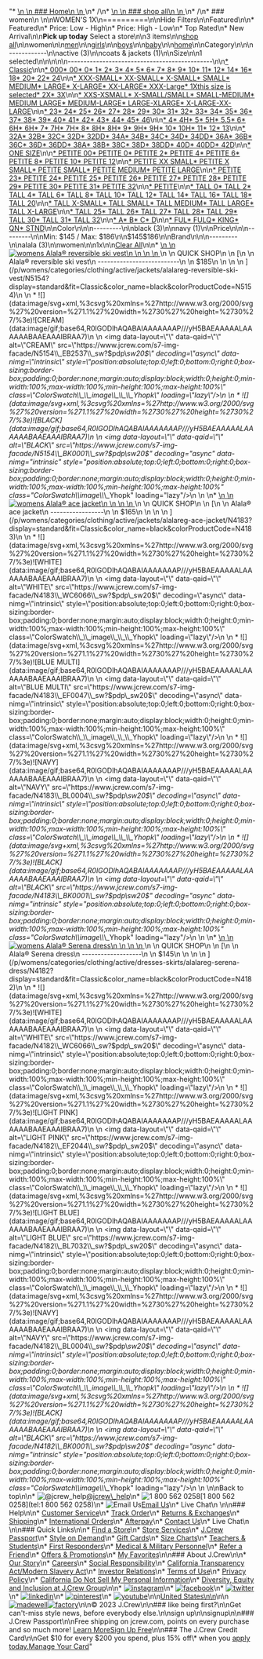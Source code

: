 "*   [\n    \n    ### Home\n    \n    ](/)\n*   /\n*   [\n    \n    ### shop all\n    \n    ](/all)\n*   /\n*   ### women\n    \n\nWOMEN'S 1X\n==========\n\nHide Filters\n\nFeatured\n\n*   Featured\n*   Price: Low - High\n*   Price: High - Low\n*   Top Rated\n*   New Arrival\n\n**Pick up today** Select a store\n\n3 items\n\n[shop all](/all/?crawl=no)\n\nwomen\n\n[men](/all/mens?crawl=no)\n\n[girls](/all/girls?crawl=no)\n\n[boys](/all/boys?crawl=no)\n\n[baby](/all/baby?crawl=no)\n\n[home](/all/home?crawl=no)\n\nCategory\n\n\n------------\n\n[](/all/womens?sub-categories=womens-shopall-active&crawl=no&size=1X)active (3)\n\n[](/all/womens?sub-categories=womens-shopall-coatsAndJackets&crawl=no&size=1X)coats & jackets (1)\n\nSize\n\n1 selected[](/all/womens?crawl=no)\n\n\n\n\n----------------------------------------------\n\n[*   Classic](/all/womens?crawl=no&fit=Classic&size=1X)\n\n[*   000](/all/womens?crawl=no&size=000,1X)[*   00](/all/womens?crawl=no&size=00,1X)[*   0](/all/womens?crawl=no&size=0,1X)[*   1](/all/womens?crawl=no&size=1,1X)[*   2](/all/womens?crawl=no&size=1X,2)[*   3](/all/womens?crawl=no&size=1X,3)[*   4](/all/womens?crawl=no&size=1X,4)[*   5](/all/womens?crawl=no&size=1X,5)[*   6](/all/womens?crawl=no&size=1X,6)[*   7](/all/womens?crawl=no&size=1X,7)[*   8](/all/womens?crawl=no&size=1X,8)[*   9](/all/womens?crawl=no&size=1X,9)[*   10](/all/womens?crawl=no&size=10,1X)[*   11](/all/womens?crawl=no&size=11,1X)[*   12](/all/womens?crawl=no&size=12,1X)[*   14](/all/womens?crawl=no&size=14,1X)[*   16](/all/womens?crawl=no&size=16,1X)[*   18](/all/womens?crawl=no&size=18,1X)[*   20](/all/womens?crawl=no&size=1X,20)[*   22](/all/womens?crawl=no&size=1X,22)[*   24](/all/womens?crawl=no&size=1X,24)\n\n[*   XXX-SMALL](/all/womens?crawl=no&size=1X,XXX-SMALL)[*   XX-SMALL](/all/womens?crawl=no&size=1X,XX-SMALL)[*   X-SMALL](/all/womens?crawl=no&size=1X,X-SMALL)[*   SMALL](/all/womens?crawl=no&size=1X,SMALL)[*   MEDIUM](/all/womens?crawl=no&size=1X,MEDIUM)[*   LARGE](/all/womens?crawl=no&size=1X,LARGE)[*   X-LARGE](/all/womens?crawl=no&size=1X,X-LARGE)[*   XX-LARGE](/all/womens?crawl=no&size=1X,XX-LARGE)[*   XXX-Large](/all/womens?crawl=no&size=1X,XXXL)[*   1Xthis size is selected](/all/womens?crawl=no)[*   2X](/all/womens?crawl=no&size=1X,2X)[*   3X](/all/womens?crawl=no&size=1X,3X)\n\n[*   XXS-XSMALL](/all/womens?crawl=no&size=1X,XXS-XSMALL)[*   X-SMALL/SMALL](/all/womens?crawl=no&size=1X,X-SMALL%2FSMALL)[*   SMALL-MEDIUM](/all/womens?crawl=no&size=1X,SMALL-MEDIUM)[*   MEDIUM LARGE](/all/womens?crawl=no&size=1X,MEDIUM%20LARGE)[*   MEDIUM-LARGE](/all/womens?crawl=no&size=1X,MEDIUM-LARGE)[*   LARGE-XLARGE](/all/womens?crawl=no&size=1X,LARGE-XLARGE)[*   X-LARGE-XX-LARGE](/all/womens?crawl=no&size=1X,X-LARGE-XX-LARGE)\n\n[*   23](/all/womens?crawl=no&size=1X,23)[*   24](/all/womens?crawl=no&size=1X,24G)[*   25](/all/womens?crawl=no&size=1X,25)[*   26](/all/womens?crawl=no&size=1X,26)[*   27](/all/womens?crawl=no&size=1X,27)[*   28](/all/womens?crawl=no&size=1X,28)[*   29](/all/womens?crawl=no&size=1X,29)[*   30](/all/womens?crawl=no&size=1X,30)[*   31](/all/womens?crawl=no&size=1X,31)[*   32](/all/womens?crawl=no&size=1X,32)[*   33](/all/womens?crawl=no&size=1X,33)[*   34](/all/womens?crawl=no&size=1X,34)[*   35](/all/womens?crawl=no&size=1X,35)[*   36](/all/womens?crawl=no&size=1X,36)[*   37](/all/womens?crawl=no&size=1X,37)[*   38](/all/womens?crawl=no&size=1X,38)[*   39](/all/womens?crawl=no&size=1X,39)[*   40](/all/womens?crawl=no&size=1X,40)[*   41](/all/womens?crawl=no&size=1X,41)[*   42](/all/womens?crawl=no&size=1X,42)[*   43](/all/womens?crawl=no&size=1X,43)[*   44](/all/womens?crawl=no&size=1X,44)[*   45](/all/womens?crawl=no&size=1X,45)[*   46](/all/womens?crawl=no&size=1X,46)\n\n[*   4](/all/womens?crawl=no&size=1X,4%20MEDIUM)[*   4H](/all/womens?crawl=no&size=1X,4H%20MEDIUM)[*   5](/all/womens?crawl=no&size=1X,5%20MEDIUM)[*   5H](/all/womens?crawl=no&size=1X,5H%20MEDIUM)[*   5.5](/all/womens?crawl=no&size=1X,5.5)[*   6](/all/womens?crawl=no&size=1X,6%20MEDIUM)[*   6H](/all/womens?crawl=no&size=1X,6H)[*   6H](/all/womens?crawl=no&size=1X,6H%20MEDIUM)[*   7](/all/womens?crawl=no&size=1X,7%20MEDIUM)[*   7H](/all/womens?crawl=no&size=1X,7H%20MEDIUM)[*   7H](/all/womens?crawl=no&size=1X,7H)[*   8](/all/womens?crawl=no&size=1X,8%20MEDIUM)[*   8H](/all/womens?crawl=no&size=1X,8H%20MEDIUM)[*   8H](/all/womens?crawl=no&size=1X,8H)[*   9](/all/womens?crawl=no&size=1X,9%20MEDIUM)[*   9H](/all/womens?crawl=no&size=1X,9H%20MEDIUM)[*   9H](/all/womens?crawl=no&size=1X,9H)[*   10](/all/womens?crawl=no&size=10%20MEDIUM,1X)[*   10H](/all/womens?crawl=no&size=10H%20MEDIUM,1X)[*   11](/all/womens?crawl=no&size=11%20MEDIUM,1X)[*   12](/all/womens?crawl=no&size=12%20MEDIUM,1X)[*   13](/all/womens?crawl=no&size=13,1X)\n\n[*   32A](/all/womens?crawl=no&size=1X,32A)[*   32B](/all/womens?crawl=no&size=1X,32B)[*   32C](/all/womens?crawl=no&size=1X,32C)[*   32D](/all/womens?crawl=no&size=1X,32D)[*   32DD](/all/womens?crawl=no&size=1X,32DD)[*   34A](/all/womens?crawl=no&size=1X,34A)[*   34B](/all/womens?crawl=no&size=1X,34B)[*   34C](/all/womens?crawl=no&size=1X,34C)[*   34D](/all/womens?crawl=no&size=1X,34D)[*   34DD](/all/womens?crawl=no&size=1X,34DD)[*   36A](/all/womens?crawl=no&size=1X,36A)[*   36B](/all/womens?crawl=no&size=1X,36B)[*   36C](/all/womens?crawl=no&size=1X,36C)[*   36D](/all/womens?crawl=no&size=1X,36D)[*   36DD](/all/womens?crawl=no&size=1X,36DD)[*   38A](/all/womens?crawl=no&size=1X,38A)[*   38B](/all/womens?crawl=no&size=1X,38B)[*   38C](/all/womens?crawl=no&size=1X,38C)[*   38D](/all/womens?crawl=no&size=1X,38D)[*   38DD](/all/womens?crawl=no&size=1X,38DD)[*   40D](/all/womens?crawl=no&size=1X,40D)[*   40DD](/all/womens?crawl=no&size=1X,40DD)[*   42D](/all/womens?crawl=no&size=1X,42D)\n\n[*   ONE SIZE](/all/womens?crawl=no&size=1X,ONE%20SIZE)\n\n[*   PETITE 00](/all/womens?crawl=no&size=1X,PETITE%2000)[*   PETITE 0](/all/womens?crawl=no&size=1X,PETITE%200)[*   PETITE 2](/all/womens?crawl=no&size=1X,PETITE%202)[*   PETITE 4](/all/womens?crawl=no&size=1X,PETITE%204)[*   PETITE 6](/all/womens?crawl=no&size=1X,PETITE%206)[*   PETITE 8](/all/womens?crawl=no&size=1X,PETITE%208)[*   PETITE 10](/all/womens?crawl=no&size=1X,PETITE%2010)[*   PETITE 12](/all/womens?crawl=no&size=1X,PETITE%2012)\n\n[*   PETITE XX SMALL](/all/womens?crawl=no&size=1X,PETITE%20XX%20SMALL)[*   PETITE X SMALL](/all/womens?crawl=no&size=1X,PETITE%20X%20SMALL)[*   PETITE SMALL](/all/womens?crawl=no&size=1X,PETITE%20SMALL)[*   PETITE MEDIUM](/all/womens?crawl=no&size=1X,PETITE%20MEDIUM)[*   PETITE LARGE](/all/womens?crawl=no&size=1X,PETITE%20LARGE)\n\n[*   PETITE 23](/all/womens?crawl=no&size=1X,PETITE%2023)[*   PETITE 24](/all/womens?crawl=no&size=1X,PETITE%2024)[*   PETITE 25](/all/womens?crawl=no&size=1X,PETITE%2025)[*   PETITE 26](/all/womens?crawl=no&size=1X,PETITE%2026)[*   PETITE 27](/all/womens?crawl=no&size=1X,PETITE%2027)[*   PETITE 28](/all/womens?crawl=no&size=1X,PETITE%2028)[*   PETITE 29](/all/womens?crawl=no&size=1X,PETITE%2029)[*   PETITE 30](/all/womens?crawl=no&size=1X,PETITE%2030)[*   PETITE 31](/all/womens?crawl=no&size=1X,PETITE%2031)[*   PETITE 32](/all/womens?crawl=no&size=1X,PETITE%2032)\n\n[*   PETITE](/all/womens?crawl=no&size=1X,PETITE)\n\n[*   TALL 0](/all/womens?crawl=no&size=1X,TALL%20SIZE%200)[*   TALL 2](/all/womens?crawl=no&size=1X,TALL%202)[*   TALL 4](/all/womens?crawl=no&size=1X,TALL%204)[*   TALL 6](/all/womens?crawl=no&size=1X,TALL%206)[*   TALL 8](/all/womens?crawl=no&size=1X,TALL%208)[*   TALL 10](/all/womens?crawl=no&size=1X,TALL%2010)[*   TALL 12](/all/womens?crawl=no&size=1X,TALL%2012)[*   TALL 14](/all/womens?crawl=no&size=1X,TALL%2014)[*   TALL 16](/all/womens?crawl=no&size=1X,TALL%2016)[*   TALL 18](/all/womens?crawl=no&size=1X,TALL%2018)[*   TALL 20](/all/womens?crawl=no&size=1X,TALL%2020)\n\n[*   TALL X-SMALL](/all/womens?crawl=no&size=1X,TALL%20X-SMALL)[*   TALL SMALL](/all/womens?crawl=no&size=1X,TALL%20SMALL)[*   TALL MEDIUM](/all/womens?crawl=no&size=1X,TALL%20MEDIUM)[*   TALL LARGE](/all/womens?crawl=no&size=1X,TALL%20LARGE)[*   TALL X-LARGE](/all/womens?crawl=no&size=1X,TALL%20X-LARGE)\n\n[*   TALL 25](/all/womens?crawl=no&size=1X,TALL%2025)[*   TALL 26](/all/womens?crawl=no&size=1X,TALL%2026)[*   TALL 27](/all/womens?crawl=no&size=1X,TALL%2027)[*   TALL 28](/all/womens?crawl=no&size=1X,TALL%2028)[*   TALL 29](/all/womens?crawl=no&size=1X,TALL%2029)[*   TALL 30](/all/womens?crawl=no&size=1X,TALL%2030)[*   TALL 31](/all/womens?crawl=no&size=1X,TALL%2031)[*   TALL 32](/all/womens?crawl=no&size=1X,TALL%2032)\n\n[*   A](/all/womens?crawl=no&size=1X,A)[*   B](/all/womens?crawl=no&size=1X,B)[*   C](/all/womens?crawl=no&size=1X,C)[*   D](/all/womens?crawl=no&size=1X,D)\n\n[*   FUL](/all/womens?crawl=no&size=1X,FUL)[*   FULQ](/all/womens?crawl=no&size=1X,FULQ)[*   KING](/all/womens?crawl=no&size=1X,KING)[*   QN](/all/womens?crawl=no&size=1X,QN)[*   STND](/all/womens?crawl=no&size=1X,STND)\n\nColor\n\n\n---------\n\n[](/all/womens?crawl=no&l_color=root-black&size=1X)black (3)\n\n[](/all/womens?crawl=no&l_color=root-navy&size=1X)navy (1)\n\nPrice\n\n\n---------\n\nMin: $145 / Max: $186\n\n$145$186\n\nBrand\n\n\n---------\n\n[](/all/womens?brand=ALALA&crawl=no&size=1X)alala (3)\n\nwomen[](/all/?crawl=no)\n\n1x[](/all/womens?crawl=no)\n\n[Clear All](/all/?crawl=no)\n\n*   [\n    \n    ![womens Alala&reg; reversible ski vest](https://www.jcrew.com/s7-img-facade/N5154_BK0001_m?hei=640&crop=0,0,512,0)\n    \n    \n    \n    ](/p/womens/categories/clothing/active/jackets/alalareg-reversible-ski-vest/N5154?display=standard&fit=Classic&color_name=black&colorProductCode=N5154)\n    \n    QUICK SHOP\n    \n    [\n    \n    Alala® reversible ski vest\n    --------------------------\n    \n    $185\n    \n    \n    \n    ](/p/womens/categories/clothing/active/jackets/alalareg-reversible-ski-vest/N5154?display=standard&fit=Classic&color_name=black&colorProductCode=N5154)\n    \n    *   ![](data:image/svg+xml,%3csvg%20xmlns=%27http://www.w3.org/2000/svg%27%20version=%271.1%27%20width=%2730%27%20height=%2730%27/%3e)![CREAM](data:image/gif;base64,R0lGODlhAQABAIAAAAAAAP///yH5BAEAAAAALAAAAAABAAEAAAIBRAA7)\n        \n        <img data-layout=\"\" data-qaid=\"\" alt=\"CREAM\" src=\"https://www.jcrew.com/s7-img-facade/N5154\\_EB2537\\_sw?$pdp\\_sw20$\" decoding=\"async\" data-nimg=\"intrinsic\" style=\"position:absolute;top:0;left:0;bottom:0;right:0;box-sizing:border-box;padding:0;border:none;margin:auto;display:block;width:0;height:0;min-width:100%;max-width:100%;min-height:100%;max-height:100%\" class=\"ColorSwatch\\_\\_image\\_\\_\\_Yhopk\" loading=\"lazy\"/>\n        \n    *   ![](data:image/svg+xml,%3csvg%20xmlns=%27http://www.w3.org/2000/svg%27%20version=%271.1%27%20width=%2730%27%20height=%2730%27/%3e)![BLACK](data:image/gif;base64,R0lGODlhAQABAIAAAAAAAP///yH5BAEAAAAALAAAAAABAAEAAAIBRAA7)\n        \n        <img data-layout=\"\" data-qaid=\"\" alt=\"BLACK\" src=\"https://www.jcrew.com/s7-img-facade/N5154\\_BK0001\\_sw?$pdp\\_sw20$\" decoding=\"async\" data-nimg=\"intrinsic\" style=\"position:absolute;top:0;left:0;bottom:0;right:0;box-sizing:border-box;padding:0;border:none;margin:auto;display:block;width:0;height:0;min-width:100%;max-width:100%;min-height:100%;max-height:100%\" class=\"ColorSwatch\\_\\_image\\_\\_\\_Yhopk\" loading=\"lazy\"/>\n        \n    \n*   [\n    \n    ![womens Alala&reg; ace jacket](https://www.jcrew.com/s7-img-facade/N4183_BK0001_m?hei=640&crop=0,0,512,0)\n    \n    \n    \n    ](/p/womens/categories/clothing/active/jackets/alalareg-ace-jacket/N4183?display=standard&fit=Classic&color_name=black&colorProductCode=N4183)\n    \n    QUICK SHOP\n    \n    [\n    \n    Alala® ace jacket\n    -----------------\n    \n    $165\n    \n    \n    \n    ](/p/womens/categories/clothing/active/jackets/alalareg-ace-jacket/N4183?display=standard&fit=Classic&color_name=black&colorProductCode=N4183)\n    \n    *   ![](data:image/svg+xml,%3csvg%20xmlns=%27http://www.w3.org/2000/svg%27%20version=%271.1%27%20width=%2730%27%20height=%2730%27/%3e)![WHITE](data:image/gif;base64,R0lGODlhAQABAIAAAAAAAP///yH5BAEAAAAALAAAAAABAAEAAAIBRAA7)\n        \n        <img data-layout=\"\" data-qaid=\"\" alt=\"WHITE\" src=\"https://www.jcrew.com/s7-img-facade/N4183\\_WC6066\\_sw?$pdp\\_sw20$\" decoding=\"async\" data-nimg=\"intrinsic\" style=\"position:absolute;top:0;left:0;bottom:0;right:0;box-sizing:border-box;padding:0;border:none;margin:auto;display:block;width:0;height:0;min-width:100%;max-width:100%;min-height:100%;max-height:100%\" class=\"ColorSwatch\\_\\_image\\_\\_\\_Yhopk\" loading=\"lazy\"/>\n        \n    *   ![](data:image/svg+xml,%3csvg%20xmlns=%27http://www.w3.org/2000/svg%27%20version=%271.1%27%20width=%2730%27%20height=%2730%27/%3e)![BLUE MULTI](data:image/gif;base64,R0lGODlhAQABAIAAAAAAAP///yH5BAEAAAAALAAAAAABAAEAAAIBRAA7)\n        \n        <img data-layout=\"\" data-qaid=\"\" alt=\"BLUE MULTI\" src=\"https://www.jcrew.com/s7-img-facade/N4183\\_EF0047\\_sw?$pdp\\_sw20$\" decoding=\"async\" data-nimg=\"intrinsic\" style=\"position:absolute;top:0;left:0;bottom:0;right:0;box-sizing:border-box;padding:0;border:none;margin:auto;display:block;width:0;height:0;min-width:100%;max-width:100%;min-height:100%;max-height:100%\" class=\"ColorSwatch\\_\\_image\\_\\_\\_Yhopk\" loading=\"lazy\"/>\n        \n    *   ![](data:image/svg+xml,%3csvg%20xmlns=%27http://www.w3.org/2000/svg%27%20version=%271.1%27%20width=%2730%27%20height=%2730%27/%3e)![NAVY](data:image/gif;base64,R0lGODlhAQABAIAAAAAAAP///yH5BAEAAAAALAAAAAABAAEAAAIBRAA7)\n        \n        <img data-layout=\"\" data-qaid=\"\" alt=\"NAVY\" src=\"https://www.jcrew.com/s7-img-facade/N4183\\_BL0004\\_sw?$pdp\\_sw20$\" decoding=\"async\" data-nimg=\"intrinsic\" style=\"position:absolute;top:0;left:0;bottom:0;right:0;box-sizing:border-box;padding:0;border:none;margin:auto;display:block;width:0;height:0;min-width:100%;max-width:100%;min-height:100%;max-height:100%\" class=\"ColorSwatch\\_\\_image\\_\\_\\_Yhopk\" loading=\"lazy\"/>\n        \n    *   ![](data:image/svg+xml,%3csvg%20xmlns=%27http://www.w3.org/2000/svg%27%20version=%271.1%27%20width=%2730%27%20height=%2730%27/%3e)![BLACK](data:image/gif;base64,R0lGODlhAQABAIAAAAAAAP///yH5BAEAAAAALAAAAAABAAEAAAIBRAA7)\n        \n        <img data-layout=\"\" data-qaid=\"\" alt=\"BLACK\" src=\"https://www.jcrew.com/s7-img-facade/N4183\\_BK0001\\_sw?$pdp\\_sw20$\" decoding=\"async\" data-nimg=\"intrinsic\" style=\"position:absolute;top:0;left:0;bottom:0;right:0;box-sizing:border-box;padding:0;border:none;margin:auto;display:block;width:0;height:0;min-width:100%;max-width:100%;min-height:100%;max-height:100%\" class=\"ColorSwatch\\_\\_image\\_\\_\\_Yhopk\" loading=\"lazy\"/>\n        \n    \n*   [\n    \n    ![womens Alala&reg; Serena dress](https://www.jcrew.com/s7-img-facade/N4182_BK0001_m?hei=640&crop=0,0,512,0)\n    \n    \n    \n    ](/p/womens/categories/clothing/active/dresses-skirts/alalareg-serena-dress/N4182?display=standard&fit=Classic&color_name=black&colorProductCode=N4182)\n    \n    QUICK SHOP\n    \n    [\n    \n    Alala® Serena dress\n    -------------------\n    \n    $145\n    \n    \n    \n    ](/p/womens/categories/clothing/active/dresses-skirts/alalareg-serena-dress/N4182?display=standard&fit=Classic&color_name=black&colorProductCode=N4182)\n    \n    *   ![](data:image/svg+xml,%3csvg%20xmlns=%27http://www.w3.org/2000/svg%27%20version=%271.1%27%20width=%2730%27%20height=%2730%27/%3e)![WHITE](data:image/gif;base64,R0lGODlhAQABAIAAAAAAAP///yH5BAEAAAAALAAAAAABAAEAAAIBRAA7)\n        \n        <img data-layout=\"\" data-qaid=\"\" alt=\"WHITE\" src=\"https://www.jcrew.com/s7-img-facade/N4182\\_WC6066\\_sw?$pdp\\_sw20$\" decoding=\"async\" data-nimg=\"intrinsic\" style=\"position:absolute;top:0;left:0;bottom:0;right:0;box-sizing:border-box;padding:0;border:none;margin:auto;display:block;width:0;height:0;min-width:100%;max-width:100%;min-height:100%;max-height:100%\" class=\"ColorSwatch\\_\\_image\\_\\_\\_Yhopk\" loading=\"lazy\"/>\n        \n    *   ![](data:image/svg+xml,%3csvg%20xmlns=%27http://www.w3.org/2000/svg%27%20version=%271.1%27%20width=%2730%27%20height=%2730%27/%3e)![LIGHT PINK](data:image/gif;base64,R0lGODlhAQABAIAAAAAAAP///yH5BAEAAAAALAAAAAABAAEAAAIBRAA7)\n        \n        <img data-layout=\"\" data-qaid=\"\" alt=\"LIGHT PINK\" src=\"https://www.jcrew.com/s7-img-facade/N4182\\_EF2044\\_sw?$pdp\\_sw20$\" decoding=\"async\" data-nimg=\"intrinsic\" style=\"position:absolute;top:0;left:0;bottom:0;right:0;box-sizing:border-box;padding:0;border:none;margin:auto;display:block;width:0;height:0;min-width:100%;max-width:100%;min-height:100%;max-height:100%\" class=\"ColorSwatch\\_\\_image\\_\\_\\_Yhopk\" loading=\"lazy\"/>\n        \n    *   ![](data:image/svg+xml,%3csvg%20xmlns=%27http://www.w3.org/2000/svg%27%20version=%271.1%27%20width=%2730%27%20height=%2730%27/%3e)![LIGHT BLUE](data:image/gif;base64,R0lGODlhAQABAIAAAAAAAP///yH5BAEAAAAALAAAAAABAAEAAAIBRAA7)\n        \n        <img data-layout=\"\" data-qaid=\"\" alt=\"LIGHT BLUE\" src=\"https://www.jcrew.com/s7-img-facade/N4182\\_BL7032\\_sw?$pdp\\_sw20$\" decoding=\"async\" data-nimg=\"intrinsic\" style=\"position:absolute;top:0;left:0;bottom:0;right:0;box-sizing:border-box;padding:0;border:none;margin:auto;display:block;width:0;height:0;min-width:100%;max-width:100%;min-height:100%;max-height:100%\" class=\"ColorSwatch\\_\\_image\\_\\_\\_Yhopk\" loading=\"lazy\"/>\n        \n    *   ![](data:image/svg+xml,%3csvg%20xmlns=%27http://www.w3.org/2000/svg%27%20version=%271.1%27%20width=%2730%27%20height=%2730%27/%3e)![NAVY](data:image/gif;base64,R0lGODlhAQABAIAAAAAAAP///yH5BAEAAAAALAAAAAABAAEAAAIBRAA7)\n        \n        <img data-layout=\"\" data-qaid=\"\" alt=\"NAVY\" src=\"https://www.jcrew.com/s7-img-facade/N4182\\_BL0004\\_sw?$pdp\\_sw20$\" decoding=\"async\" data-nimg=\"intrinsic\" style=\"position:absolute;top:0;left:0;bottom:0;right:0;box-sizing:border-box;padding:0;border:none;margin:auto;display:block;width:0;height:0;min-width:100%;max-width:100%;min-height:100%;max-height:100%\" class=\"ColorSwatch\\_\\_image\\_\\_\\_Yhopk\" loading=\"lazy\"/>\n        \n    *   ![](data:image/svg+xml,%3csvg%20xmlns=%27http://www.w3.org/2000/svg%27%20version=%271.1%27%20width=%2730%27%20height=%2730%27/%3e)![BLACK](data:image/gif;base64,R0lGODlhAQABAIAAAAAAAP///yH5BAEAAAAALAAAAAABAAEAAAIBRAA7)\n        \n        <img data-layout=\"\" data-qaid=\"\" alt=\"BLACK\" src=\"https://www.jcrew.com/s7-img-facade/N4182\\_BK0001\\_sw?$pdp\\_sw20$\" decoding=\"async\" data-nimg=\"intrinsic\" style=\"position:absolute;top:0;left:0;bottom:0;right:0;box-sizing:border-box;padding:0;border:none;margin:auto;display:block;width:0;height:0;min-width:100%;max-width:100%;min-height:100%;max-height:100%\" class=\"ColorSwatch\\_\\_image\\_\\_\\_Yhopk\" loading=\"lazy\"/>\n        \n    \n\nBack to top\n\n*   ![@jcrew_help](/next-static/images/sidecar-modules/footer/twitter-2.svg)[@jcrew\\_help](https://twitter.com/jcrew_help)\n*   ![1 800 562 0258](/next-static/images/sidecar-modules/footer/phone-2.svg)[1 800 562 0258](tel:1 800 562 0258)\n*   ![Email Us](/next-static/images/sidecar-modules/footer/email.svg)[Email Us](mailto:help@jcrew.com)\n*   Live Chat\n    \n\n### Help\n\n*   [Customer Service](/help/customer-service)\n*   [Track Order](/help/order-status)\n*   [Returns & Exchanges](/help/returns-exchanges)\n*   [Shipping](/help/shipping-handling)\n*   [International Orders](/help/international-orders)\n*   [Afterpay](/afterpay-faq)\n*   [Contact Us](/help/contact-us)\n*   Live Chat\n    \n\n### Quick Links\n\n*   [Find a Store](https://stores.jcrew.com/search)\n*   [Store Services](/s/store-services)\n*   [J.Crew Passport](/s/rewards)\n*   [Style on Demand](/s/style-on-demand)\n*   [Gift Cards](/help/gift-card)\n*   [Size Charts](/r/size-charts)\n*   [Teachers & Students](/s/teacher-student-discount)\n*   [First Responders](/s/military-medical-first-responder-discount)\n*   [Medical & Military Personnel](/s/military-medical-first-responder-discount)\n*   [Refer a Friend](/share)\n*   [Offers & Promotions](/best-deals)\n*   [My Favorites](/favorites)\n\n### About J.Crew\n\n*   [Our Story](/s/aboutus)\n*   [Careers](https://jobs.jcrew.com)\n*   [Social Responsibility](/s/corporate-responsibility)\n*   [California Transparency Act/Modern Slavery Act](/s/CSR-california-transparency-act)\n*   [Investor Relations](https://investors.jcrew.com)\n*   [Terms of Use](/help/terms-of-use)\n*   [Privacy Policy](/help/privacy-policy)\n*   [California Do Not Sell My Personal Information](https://jcrew.clarip.com/dsr/create?brand=jcrew&type=3)\n*   [Diversity, Equity and Inclusion at J.Crew Group](/s/diversity-equity-inclusion)\n\n*   [![instagram](/next-static/images/sidecar-modules/footer/instagram-2.svg)](http://instagram.com/jcrew)\n*   [![facebook](/next-static/images/sidecar-modules/footer/facebook-2.svg)](https://www.facebook.com/jcrew)\n*   [![twitter](/next-static/images/sidecar-modules/footer/twitter-2.svg)](https://twitter.com/jcrew)\n*   [![linkedin](/next-static/images/sidecar-modules/footer/linkedin.svg)](https://www.linkedin.com/company/j-crew)\n*   [![pinterest](/next-static/images/sidecar-modules/footer/pinterest-2.svg)](http://pinterest.com/jcrew/)\n*   [![youtube](/next-static/images/sidecar-modules/footer/youtube-2.svg)](http://www.youtube.com/user/jcrewinsider)\n\n[United States\n\n](/r/context-chooser)\n\n[![madewell](/next-static/images/sidecar-modules/footer/madewell.svg)](https://www.madewell.com)[![factory](/next-static/images/sidecar-modules/navigation/jcrew-factory-logo-black.svg)](https://factory.jcrew.com)\n\n© 2023 J.Crew\n\n### like being first?\n\nGet can't-miss style news, before everybody else.\n\nsign up\n\nsignup\n\n### J.Crew Passport\n\nFree shipping on jcrew.com, points on every purchase and so much more! [Learn More](/s/rewards)[Sign Up Free](/?register=true)\n\n### The J.Crew Credit Card\n\nGet $10 for every $200 you spend, plus 15% off\\* when you [apply today.](/s/credit-card)[Manage Your Card](https://d.comenity.net/jcrew/)"